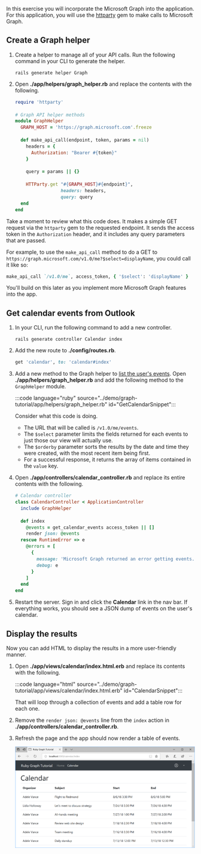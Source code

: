 <!-- markdownlint-disable MD002 MD041 -->

In this exercise you will incorporate the Microsoft Graph into the application. For this application, you will use the [httparty](https://github.com/jnunemaker/httparty) gem to make calls to Microsoft Graph.

## Create a Graph helper

1. Create a helper to manage all of your API calls. Run the following command in your CLI to generate the helper.

    ```Shell
    rails generate helper Graph
    ```

1. Open **./app/helpers/graph_helper.rb** and replace the contents with the following.

    ```ruby
    require 'httparty'

    # Graph API helper methods
    module GraphHelper
      GRAPH_HOST = 'https://graph.microsoft.com'.freeze

      def make_api_call(endpoint, token, params = nil)
        headers = {
          Authorization: "Bearer #{token}"
        }

        query = params || {}

        HTTParty.get "#{GRAPH_HOST}#{endpoint}",
                     headers: headers,
                     query: query
      end
    end
    ```

Take a moment to review what this code does. It makes a simple GET request via the `httparty` gem to the requested endpoint. It sends the access token in the `Authorization` header, and it includes any query parameters that are passed.

For example, to use the `make_api_call` method to do a GET to `https://graph.microsoft.com/v1.0/me?$select=displayName`, you could call it like so:

```ruby
make_api_call `/v1.0/me`, access_token, { '$select': 'displayName' }
```

You'll build on this later as you implement more Microsoft Graph features into the app.

## Get calendar events from Outlook

1. In your CLI, run the following command to add a new controller.

    ```Shell
    rails generate controller Calendar index
    ```

1. Add the new route to **./config/routes.rb**.

    ```ruby
    get 'calendar', to: 'calendar#index'
    ```

1. Add a new method to the Graph helper to [list the user's events](/graph/api/user-list-events?view=graph-rest-1.0). Open **./app/helpers/graph_helper.rb** and add the following method to the `GraphHelper` module.

    :::code language="ruby" source="../demo/graph-tutorial/app/helpers/graph_helper.rb" id="GetCalendarSnippet":::

    Consider what this code is doing.

    - The URL that will be called is `/v1.0/me/events`.
    - The `$select` parameter limits the fields returned for each events to just those our view will actually use.
    - The `$orderby` parameter sorts the results by the date and time they were created, with the most recent item being first.
    - For a successful response, it returns the array of items contained in the `value` key.

1. Open **./app/controllers/calendar_controller.rb** and replace its entire contents with the following.

    ```ruby
    # Calendar controller
    class CalendarController < ApplicationController
      include GraphHelper

      def index
        @events = get_calendar_events access_token || []
        render json: @events
      rescue RuntimeError => e
        @errors = [
          {
            message: 'Microsoft Graph returned an error getting events.',
            debug: e
          }
        ]
      end
    end
    ```

1. Restart the server. Sign in and click the **Calendar** link in the nav bar. If everything works, you should see a JSON dump of events on the user's calendar.

## Display the results

Now you can add HTML to display the results in a more user-friendly manner.

1. Open **./app/views/calendar/index.html.erb** and replace its contents with the following.

    :::code language="html" source="../demo/graph-tutorial/app/views/calendar/index.html.erb" id="CalendarSnippet":::

    That will loop through a collection of events and add a table row for each one.

1. Remove the `render json: @events` line from the `index` action in **./app/controllers/calendar_controller.rb**.

1. Refresh the page and the app should now render a table of events.

    ![A screenshot of the table of events](./images/add-msgraph-01.png)
